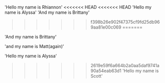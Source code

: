 'Hello my name is Rhiannon'
<<<<<<< HEAD
<<<<<<< HEAD
'Hello my name is Alyssa'
'And my name is Brittany'
>>>>>>> f398b26e902f47375cf9fd25db969aa81e00c069
=======


'And my name is Brittany'

'and my name is Matt(again)'

'Hello my name is Alyssa'


>>>>>>> 2619e59f6a664b2a0aa5daf9741a90a54eab63d1
'Hello my name is Scott'